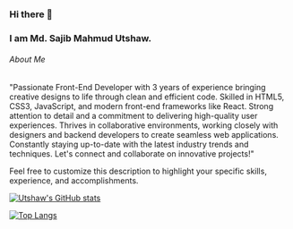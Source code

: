 ### Hi there 👋
### I am Md. Sajib Mahmud Utshaw.

<!--
**utshaweu/utshaweu** is a ✨ _special_ ✨ repository because its `README.md` (this file) appears on your GitHub profile.

Here are some ideas to get you started:

- 🔭 I’m currently working on ...
- 🌱 I’m currently learning ...
- 👯 I’m looking to collaborate on ...
- 🤔 I’m looking for help with ...
- 💬 Ask me about ...
- 📫 How to reach me: ...
- 😄 Pronouns: ...
- ⚡ Fun fact: ...
-->

<h6>About Me</h6>
<p>
  "Passionate Front-End Developer with 3 years of experience bringing creative designs to life through clean and efficient code. Skilled in HTML5, CSS3, JavaScript, and modern front-end frameworks like React. Strong attention to detail and a commitment to delivering high-quality user experiences. Thrives in collaborative environments, working closely with designers and backend developers to create seamless web applications. Constantly staying up-to-date with the latest industry trends and techniques. Let's connect and collaborate on innovative projects!"

Feel free to customize this description to highlight your specific skills, experience, and accomplishments.
</p>

[![Utshaw's GitHub stats](https://github-readme-stats.vercel.app/api?username=utshaweu&count_private=true&show_icons=true)](https://github.com/utshaweu)

[![Top Langs](https://github-readme-stats.vercel.app/api/top-langs/?username=utshaweu)](https://github.com/anuraghazra/github-readme-stats)
